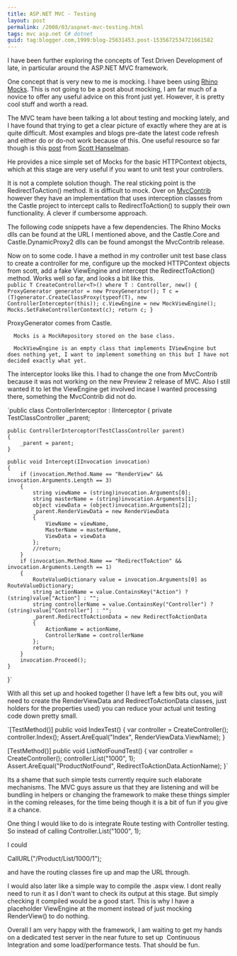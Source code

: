 ```yaml
---
title: ASP.NET MVC - Testing
layout: post
permalink: /2008/03/aspnet-mvc-testing.html
tags: mvc asp.net C# dotnet
guid: tag:blogger.com,1999:blog-25631453.post-1535672534721661582
---
```



I have been further exploring the concepts of Test Driven Development of late, in particular around the ASP.NET MVC framework.  
  
One concept that is very new to me is mocking. I have been using [Rhino Mocks](http://ayende.com/projects/rhino-mocks.aspx). This is not going to be a post about mocking, I am far much of a novice to offer any useful advice on this front just yet. However, it is pretty cool stuff and worth a read.  

<!-- more -->
  
The MVC team have been talking a lot about testing and mocking lately, and I have found that trying to get a clear picture of exactly where they are at is quite difficult. Most examples and blogs pre-date the latest code refresh and either do or do-not work because of this. One useful resource so far though is this [post](http://www.hanselman.com/blog/ASPNETMVCSessionAtMix08TDDAndMvcMockHelpers.aspx) from [Scott Hanselman](http://feeds.feedburner.com/ScottHanselman).  
  
He provides a nice simple set of Mocks for the basic HTTPContext objects, which at this stage are very useful if you want to unit test your controllers.  
  
It is not a complete solution though. The real sticking point is the RedirectToAction() method. It is difficult to mock. Over on [MvcContrib](http://www.codeplex.com/MVCContrib/Wiki/View.aspx?title=TestHelper&referringTitle=Documentation) however they have an implementation that uses interception classes from the Castle project to intercept calls to RedirectToAction() to supply their own functionality. A clever if cumbersome approach.  
  
The following code snippets have a few dependencies. The Rhino Mocks dlls can be found at the URL I mentioned above, and the Castle.Core and Castle.DynamicProxy2 dlls can be found amongst the MvcContrib release.  
  
Now on to some code. I have a method in my controller unit test base class to create a controller for me, configure up the mocked HTTPContext objects from scott, add a fake ViewEngine and intercept the RedirectToAction() method. Works well so far, and looks a bit like this.  
     `public T CreateController<T>() where T : Controller, new()
{
    ProxyGenerator generator = new ProxyGenerator();
    T c = (T)generator.CreateClassProxy(typeof(T), new ControllerInterceptor(this));
    c.ViewEngine = new MockViewEngine();
    Mocks.SetFakeControllerContext(c);
    return c;
}`




  
ProxyGenerator comes from Castle.

      Mocks is a MockRepository stored on the base class.

      MockViewEngine is an empty class that implements IViewEngine but does nothing yet, I want to implement something on this but I have not decided exactly what yet.  




The interceptor looks like this. I had to change the one from MvcContrib because it was not working on the new Preview 2 release of MVC. Also I still wanted it to let the ViewEngine get involved incase I wanted processing there, something the MvcContrib did not do.  



  `public class ControllerInterceptor : IInterceptor
{
    private TestClassController _parent;

    public ControllerInterceptor(TestClassController parent)
    {
        _parent = parent;
    }

    public void Intercept(IInvocation invocation)
    {
        if (invocation.Method.Name == "RenderView" && invocation.Arguments.Length == 3)
        {
            string viewName = (string)invocation.Arguments[0];
            string masterName = (string)invocation.Arguments[1];
            object viewData = (object)invocation.Arguments[2];
            _parent.RenderViewData = new RenderViewData
            {
                ViewName = viewName,
                MasterName = masterName,
                ViewData = viewData
            };
            //return;
        }
        if (invocation.Method.Name == "RedirectToAction" && invocation.Arguments.Length == 1)
        {
            RouteValueDictionary value = invocation.Arguments[0] as RouteValueDictionary;
            string actionName = value.ContainsKey("Action") ? (string)value["Action"] : "";
            string controllerName = value.ContainsKey("Controller") ? (string)value["Controller"] : "";
            _parent.RedirectToActionData = new RedirectToActionData
            {
                ActionName = actionName,
                ControllerName = controllerName
            };
            return;
        }
        invocation.Proceed();
    }
}`




With all this set up and hooked together (I have left a few bits out, you will need to create the RenderViewData and RedirectToActionData classes, just holders for the properties used) you can reduce your actual unit testing code down pretty small.  



  `[TestMethod()]
public void IndexTest()
{
    var controller = CreateController<HomeController>();
    controller.Index();
    Assert.AreEqual("Index", RenderViewData.ViewName);
}


[TestMethod()]
public void ListNotFoundTest()
{
    var controller = CreateController<ProductController>();
    controller.List("1000", 1);
    Assert.AreEqual("ProductNotFound", RedirectToActionData.ActionName);
}`




Its a shame that such simple tests currently require such elaborate mechanisms. The MVC guys assure us that they are listening and will be bundling in helpers or changing the framework to make these things simpler in the coming releases, for the time being though it is a bit of fun if you give it a chance.  



One thing I would like to do is integrate Route testing with Controller testing. So instead of calling 
  Controller.List("1000", 1); 

  I could 

  CallURL("/Product/List/1000/1");

  and have the routing classes fire up and map the URL through.  



I would also later like a simple way to compile the .aspx view. I dont really need to run it as I don't want to check its output at this stage. But simply checking it compiled would be a good start. This is why I have a placeholder ViewEngine at the moment instead of just mocking RenderView() to do nothing.  



Overall I am very happy with the framework, I am waiting to get my hands on a dedicated test server in the near future to set up  Continuous Integration and some load/performance tests. That should be fun.  
